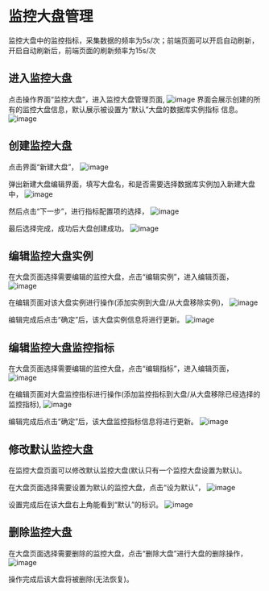 # 监控大盘管理 

监控大盘中的监控指标，采集数据的频率为5s/次；前端页面可以开启自动刷新，开启自动刷新后，前端页面的刷新频率为15s/次

## 进入监控大盘 
  点击操作界面“监控大盘”，进入监控大盘管理页面,
  ![image](/images/monitor-dashboard-management-page.png)
  界面会展示创建的所有的监控大盘信息，默认展示被设置为“默认”大盘的数据库实例指标
  信息。
  ![image](/images/monitor-dashboard-management-default.png)

## 创建监控大盘
  点击界面“新建大盘”，
  ![image](/images/monitor-dashboard-management-click-creation.png)
  
  弹出新建大盘编辑界面，填写大盘名，和是否需要选择数据库实例加入新建大盘中，
  ![image](/images/monitor-dashboard-management-click-creation-edit.png)
  
  然后点击“下一步”，进行指标配置项的选择，
  ![image](/images/monitor-dashboard-management-click-creation-item-edit.png)

  最后选择完成，成功后大盘创建成功。
  ![image](/images/monitor-dashboard-management-creation-completed.png)

## 编辑监控大盘实例 
  在大盘页面选择需要编辑的监控大盘，点击“编辑实例”，进入编辑页面，
  ![image](/images/monitor-dashboard-management-click-edit-instance.png)

  在编辑页面对该大盘实例进行操作(添加实例到大盘/从大盘移除实例)，
  ![image](/images/monitor-dashboard-management-edit-instance-operate.png)
  
  编辑完成后点击“确定”后，该大盘实例信息将进行更新。
  ![image](/images/monitor-dashboard-management-edit-instance-completed.png)

## 编辑监控大盘监控指标
  在大盘页面选择需要编辑的监控大盘，点击“编辑指标”，进入编辑页面，
  ![image](/images/monitor-dashboard-management-click-edit-metrics.png)

  在编辑页面对大盘监控指标进行操作(添加监控指标到大盘/从大盘移除已经选择的监控指标),
  ![image](/images/monitor-dashboard-management-edit-metrics-operate.png)

  编辑完成后点击“确定”后，该大盘监控指标信息将进行更新。
  ![image](/images/monitor-dashboard-management-edit-metrics-completed.png)

## 修改默认监控大盘 
   在监控大盘页面可以修改默认监控大盘(默认只有一个监控大盘设置为默认)。

   在大盘页面选择需要设置为默认的监控大盘，点击“设为默认”，
   ![image](/images/monitor-dashboard-management-click-set-default.png)

   设置完成后在该大盘右上角能看到“默认”的标识。
   ![image](/images/monitor-dashboard-management-click-set-default-completed.png)

## 删除监控大盘 
   在大盘页面选择需要删除的监控大盘，点击“删除大盘”进行大盘的删除操作，
   ![image](/images/monitor-dashboard-management-click-delete.png)

   操作完成后该大盘将被删除(无法恢复)。
